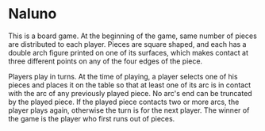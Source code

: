 # Naluno

This is a board game. At the beginning of the game, same number of pieces are distributed to each player. Pieces are square shaped, and each has a double arch figure printed on one of its surfaces, which makes contact at three different points on any of the four edges of the piece.

Players play in turns. At the time of playing, a player selects one of his pieces and places it on the table so that at least one of its arc is in contact with the arc of any previously played piece. No arc's end can be truncated by the played piece. If the played piece contacts two or more arcs, the player plays again, otherwise the turn is for the next player. The winner of the game is the player who first runs out of pieces.

